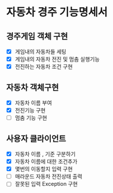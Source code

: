 # 자동차 경주 기능명세서


## 경주게임 객체 구현
- [X] 게임내의 자동차들 세팅
- [X] 게임내의 자동차 전진 및 멈춤 실행기능
- [X] 전진하는 자동차 조건 구현

## 자동차 객체구현
- [X] 자동차 이름 부여
- [X] 전진기능 구현
- [ ] 멈춤 기능 구현

## 사용자 클라이언트
- [X] 자동차 이름 , 기준 구분하기
- [X] 자동차 이름에 대한 조건추가
- [X] 몇번의 이동할지 입력 구현
- [ ] 매라운드 자동차 전진상태 출력
- [ ] 잘못된 입력 Exception 구현